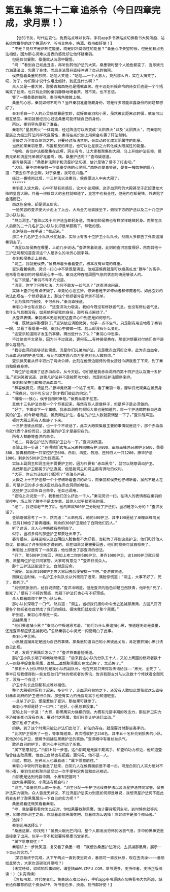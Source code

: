 # 第五集 第二十二章 追杀令（今日四章完成，求月票！）
        【告知书友，时代在变化，免费站点难以长存，手机app多书源站点切换看书大势所趋，站长给你推荐的这个换源APP，听书音色多、换源、找书都好使！】
       “不是？竟然不是炽热性能量，而是阴冷腐蚀性的能量？”桑墨心中失望的很，但是他有点无法相信，因为那心灵难以言表的感觉却让他怀疑秦羽。
       但是仅仅霎那，桑墨就从沉思中醒悟。
       “啊！”看到自己如此丑态，再听到其他护法的大笑，桑墨顿时整个人脸色都变了，当即妖元力汹涌滚出，包裹了身体，而后身法展开直接冲进了自己的独院。
       侯费指着桑墨的独院，哈哈大笑道：“哈哈……一个大男人，竟然那么白，实在太搞笑了，哎，对了，你们刚才说什么堪比细针，到底是什么啊？”
       众人又是一番大笑，那晏青和西艳也是捂嘴直笑。在不远处听候命令的侍女们也是一个个捂嘴笑了起来。也只有此刻的秦羽静静地喝着茶，既不笑，也不言语。
       瞥了一眼桑墨的独院，秦羽嘴角微微上翘。
       桑墨的心思，秦羽如何不明白？当日秦羽准备隐藏身份，可是许多可能泄露身份的问题都想好了。
       秦羽明白一个人的心灵感觉最是玄妙，就好像秦羽和小黑，虽然彼此距离远的很，依旧可以相互感受。秦羽就曾经担心过这桑墨可能怀疑自己的身份。
       所以，秦羽早先便有了准备。
       秦羽的‘星辰真火’一体两面，经过阵法可以改变成‘太阳真火’以及‘太阴真火’，而秦羽的星辰之力经过阵法同样改变属性，秦羽在焱炽剑上用紫金布置了阵法禁制。
       星辰之力孕育焱炽剑之内，只要经过阵法禁制，会自动转化成太阴属性的能量。
       当然如果秦羽愿意，布置相反的阵法，也可以让星辰之力转化成太阳属性的能量。
       “哈哈，各位护法都聚集在此啊，洞主有令，让大家都聚集到大殿，马上开始护法任命，侯费兄弟和流星兄弟做好准备啊，咦，桑墨护法呢？”查珀疑惑道。
       晏青嬉笑道：“桑墨护法刚才和流星护法切磋，估计是输了受不了打击吧。”
       “大姐，要不你去安慰一下桑墨受伤的心灵啊。”西艳对晏青笑道，晏青一按西艳的眉心道：“要去你不会去啊，对于桑墨，我可没兴趣。”
       经过一番喧闹过后，十三护法以及秦羽、侯费便进入中央大殿了。
       ******
       秦羽走入这大殿，心中不禁有些感叹，论大小论规模，这赤血洞府的大殿甚至于赶超潜龙大陆的皇宫大殿，只看一根根巨大的金柱就知道了，皇宫中也有金柱，但是内在却是铁，外表贴了金箔而已。
       而这些金柱，却是货真价实。
       一脸笑容的查洪便大步走上了上台，大马金刀地直接坐下，俯视下方的护法以及二十几位护卫小队队长。
       “拜见洞主。”查珀以及十三护法当即躬身道，而秦羽和侯费也有样学样略微躬身。而那在众人后面的二十几名护卫小队队长却是单膝跪下，恭敬的很。
       查洪随意一挥手道：“都起来。”
       那二十几名护卫小队队长忙起身，实际上有五十位护卫小队队长，然而大多都去了外面追捕秦羽去了。
       “流星以及侯费在哪里，上前几步说话。”查洪笑着说道，此刻的查洪态度很好，然而其他十三护法可都知道查洪这个人是多么的冷厉心狠手辣。
       秦羽和侯费走上前去。
       “洞主，我就是侯费。”侯费昂着头看着查洪，根本没有丝毫的尊重。
       查洪看着侯费，灵识一扫心中不禁很是满意，他知道侯费就是可以媲美虬龙‘滕毕’的高手，他再看向秦羽的时候却是心中一惊，秦羽这种吞噬周围气息的状态的确是够骇人的。
       “在下流星。”秦羽不卑不亢说道。
       “流星，你学了何等功法，为何不散发一丝气息？”这查洪询问道。
       实际上查洪也有点怀疑了，毕竟论心法玄妙，修妖者是不如修仙者和修魔者的。如此玄妙的功法出现在一个修妖者身上，那这个修妖者肯定师承不简单。
       “此为我师门秘技，不可外传。”秦羽直接道。
       秦羽心中也有点担心：“这查洪功力极高，我如今既没有修妖者气息，也没有修仙者气息，我什么气息都没有。如果他怀疑我的身份，那可有点麻烦了。”
       从查洪表情，秦羽根本无法判定这查洪心中到底是如何想的。
       “哦，既然这样那便算了。”查洪依旧满脸微笑，似乎一点不生气，只是别有用意地看了秦羽一眼，又看了看桑墨一眼，秦羽心中微微一怵，脸上却没有什么变化。
       “这查洪知道刚才发生的事情，猜出些什么了么？”秦羽心中思索。
       不过他也不太紧张，因为斗不过就逃，更何况……有神兽侯费在，那查洪想要对付他们也不是那么容易的。
       “我赤血洞府能够请到侯费、流星你们兄弟为护法，真是我赤血洞府之幸。此为赤血血令，为赤血洞府的护法令牌，有此令牌方圆八百万里绝对无人敢惹你。”
       查洪微笑着从怀中取出了两块令牌，此刻在他旁边服侍的侍女接过令牌就走了下来，到了秦羽和侯费身旁。
       “两位护法请接了这赤血血令，从今天起，你们便是我赤血洞府的第十四护法以及第十五护法。”查洪笑着说道，这第几护法并不是按照功力排，而是担任护法顺序来排。
       秦羽和侯费当即接过赤血血令。
       “恭喜侯费兄，流星兄。”滕毕竟然第一个站了出来，看了秦羽一眼，滕毕目光聚集在侯费身上，“侯费兄，切不可忘记了刚才我们彼此的约定。”
       “嘎嘎~~~放心，侯爷我随时奉陪。”侯费丝毫不在意。
       其他十三名护法也都一个个恭喜起来，虽然有些人是做样子，但是样子是必须做的。
       “好了，下面谈下一个事情，我赤血洞府的规矩大家也是知道的，每一个护法都拥有自己直属的护卫。如今新增流星、侯费两位护法，各位的护法人数就要调整一下了。”查洪朗声道。
       顿时大殿上所有人都静了下来。
       十三护法彼此相望，也一个个不说话了，此次大殿聚集最主要的事情就是这个，那个赤血血令就代表个身份而已，这直属的护卫才是最实在的。
       所有人都静等查洪的命令。
       “老二，将各位护法的直属护卫公布一下。”查洪淡然道。
       查珀上前一步道：“巴明他们玄龟三兄弟共同拥有护卫800，巫瞳巫峰两兄弟护卫600，桑墨300，晏青和西艳一共掌控护卫600。白阴、冉蓝、牧旭、庒钟四人一共1200，滕毕护法1000。剩余的500护卫为我直属。”
       实际上副洞主和洞主是不需要护卫的，因为只要有‘赤血黑令’，就可以随意调动护卫。
       虽然那些护卫都属于护法直属，但是副洞主和洞主都有调动的权利。
       “大哥，你认为该如何分配呢？”查珀恭声道。
       大殿之上十三护法都一个个仔细听着查洪的命令，而秦羽和侯费也仔细听着，虽然不是太在意，可是护卫的多少也决定以后在赤血洞府的地位。
       这些护卫以后听自己命令，任自己调用。
       “查珀上次说是一千，我看他们怎么挤出一千人。”秦羽灵识一扫，在场人的表情都在秦羽的掌控中，场上除了滕毕不是太在意，其他人似乎都紧张的很。
       “老二，我记得老三死了后，他的直属500护卫分配给了护法们，当初是怎么分的？”查洪发话了。
       查珀略微思考了一下，然而道：“三弟死后，他的500护卫，其中100是给了巫瞳巫峰两兄弟，还有100给了晏青姐妹，剩余的300护卫是给了白阴他们四人。”
       听了这话，众人心中略微有些明白了。
       似乎，当初多得的那些护卫都要吐出来了。
       晏青姐妹、巫峰巫瞳以及白阴四人脸色都不太好看，当初为了得到这些护卫，他们和其他人商议，都做出了许多损失才得到的。现在如果又要被要回去，他们的损失可就白损失了。
       秦羽脸上却是有了一丝笑容，他也猜出了那查洪的想法。
       “行了，那500护卫收回，再加上老二你的500护卫，凑齐1000护卫，这1000护卫就归侯费、流星两位护法共同掌管。大家可有意见？”查洪扫视众人。
       那十三护法还能说什么，自然是应命。
       “很好，如此那1000护卫等大家回去后便安排一下吧。”查洪微笑道。
       而就在这时候，一名护卫小队队长从外面跑了进来，满脸惊慌道：“洞主，大事不好了，死了，都死了。”
       “别慌慌张张的，给我说清楚。”查洪冷喝道，但是查洪的脸色却是已然铁青，他听到‘死了，都死了。’便有了不好的预感，而殿下护法们也心有不好预感。
       众人都看向那个护卫小队队长。
       那小队长深吸了一口气，然后道：“洞主，当初我们接你命令出去追捕那黑鹰，方圆八百万里各个修妖者也自然成了我们的眼线，很快我们就发现了那个黑鹰。”
       听到这，秦羽心中却是一突。
       追捕黑鹰？
       “他们要追捕小黑？”秦羽心中极速思考着，“他们为什么要追捕小黑，按道理无论是桑墨，还是查洪都应该追捕我吧。”忽然秦羽心中灵光一闪便明白了此事。
       秦羽心中苦笑。
       小黑被追捕肯定是因为自己的事情，那桑墨知道自己和小黑彼此关系，肯定要抓捕小黑引诱自己出现。
       “说，发现了黑鹰后怎么了？”查洪铁青着脸喝道。
       那护卫小队长咽了咽喉咙继续道：“后来我这小队的分队五十人，又加上周围的修妖者数十人一同联手捉拿那黑鹰，谁想……谁想那黑鹰实在太恐怖了，太恐怖了。”
       “那五十人分队带队的是我小队的副队长，他在死前只来得及传讯给我——‘黑光，全死了’。等半日后我便得到一些发现他们尸体的修妖者的传讯，告诉我那支分队以及数十个修妖者全部死了，没有一个存活！”
       护卫小队长此刻都有点难以相信。
       整个大殿顿时压抑了起来，多少年了，赤血洞府领地之下，还没有人敢如此嚣张就这么直接对赤血洞府的护卫进行杀戮。那些有实力的元婴期高手也知道轻重。
       一旦杀了护卫，便是惹恼了查洪，那结果可就惨了。
       秦羽心中却是舒了一口气：“还好，小黑总算没事。”
       查珀上前一步道：“大哥，那黑鹰实力强横的很，大概有元婴中期的攻击力，那些护卫实力不济被杀死也没有办法，要对付这黑鹰，我们只能让护法们出动。”
       查洪也点了点头。
       的确，到了这个时候只能让护法们出动了，护法的存在，就是要对付那些高手的。
       “此次护卫损失了一些，等事情结束，再次招收护卫250名，其中五十名补充到损失的小队，其他200名护卫，便赐予抓捕住黑鹰护法的奖励。”查洪眼中有着丝丝杀气。
       敢杀自己的护卫，查洪心中已然动了杀意。
       “属下愿意前往。”白阴上前一步道，这白阴可是元婴中期高手，和查珀功力相近，他知道查珀曾经击败黑鹰，他自己自然也有把握。更何况，他不是一人。
       冉蓝、牧旭、庒钟三人也跟着道：“属下愿意前往。”
       秦羽心中顿时开始着急了起来，白阴几人在侯费面前是不堪一击，可是白阴几人实力绝对不可小看，秦羽当初和那冉蓝交过一次手便判定冉蓝和自己相近。
       白阴更是达到元婴中期，小黑有把握吗？
       四大高手围攻，小黑还有机会吗？
       “洞主。”桑墨竟然上前一步道，“洞主分配一千护卫给侯费护法以及流星护法共同掌管，侯费护法实力强劲，众人皆是无异议，不过流星护法实力到底如何却是难说，我想流星护法何不趁此机会去抓了那黑鹰展示一下自己的实力呢？”
       桑墨说着还微笑看着秦羽。
       “哼，我倒要看看你怎么应对。你如果要救那黑鹰，估计要背叛洞主吧，到时候你就等死吧，如果你听洞主之命，你就看着那黑鹰死吧，我看你怎么选择！除非你不是那个修仙者。”
       选择？
       秦羽还用选择么？
       “桑墨这厮，你找死！”侯费火眼光芒闪闪，整个人都发出恐怖的凶兽气息，手中的黑棒更是直接拿了出来，似乎一言不和就要将桑墨当堂杀死。
       “属下愿意前往！”
       秦羽却上一步微笑道，复又看了桑墨一眼：“我便依桑墨护法所说，去抓捕那黑鹰，展示一下自己的实力。”
       （第四章终于完成，从下午两点一直到夜里两点，番茄可一直没休息，现在去洗澡~~~~番茄如此努力，大家也该砸张月票吧？）
       (未完待续，如欲知后事如何，请登陆WWW.CMFU.COM，章节更多，支持作者，支持正版阅读！)（未完待续）
       【告知书友，时代在变化，免费站点难以长存，手机app多书源站点切换看书大势所趋，站长给你推荐的这个换源APP，听书音色多、换源、找书都好使！】